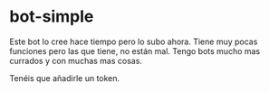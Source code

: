 # bot-simple
Este bot lo cree hace tiempo pero lo subo ahora. Tiene muy pocas funciones pero las que tiene, no están mal. Tengo bots mucho mas currados y con muchas mas cosas.

Tenéis que añadirle un token.
